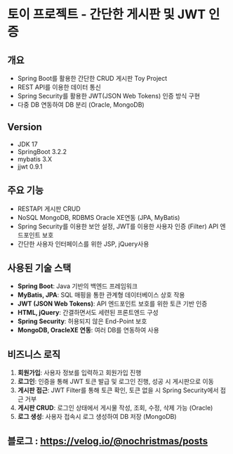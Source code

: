 # 토이 프로젝트 - 간단한 게시판 및 JWT 인증

## 개요
- Spring Boot를 활용한 간단한 CRUD 게시판 Toy Project
- REST API를 이용한 데이터 통신
- Spring Security를 활용한 JWT(JSON Web Tokens) 인증 방식 구현
- 다중 DB 연동하여 DB 분리 (Oracle, MongoDB)

## Version
- JDK 17
- SpringBoot 3.2.2
- mybatis 3.X
- jjwt 0.9.1

## 주요 기능
- RESTAPI 게시판 CRUD
- NoSQL MongoDB, RDBMS Oracle XE연동 (JPA, MyBatis)
- Spring Security를 이용한 보안 설정, JWT를 이용한 사용자 인증 (Filter) API 엔드포인트 보호
- 간단한 사용자 인터페이스를 위한 JSP, jQuery사용

## 사용된 기술 스택
- **Spring Boot**: Java 기반의 백엔드 프레임워크
- **MyBatis, JPA**: SQL 매핑을 통한 관계형 데이터베이스 상호 작용
- **JWT (JSON Web Tokens)**: API 엔드포인트 보호를 위한 토큰 기반 인증
- **HTML, jQuery**: 간결하면서도 세련된 프론트엔드 구성
- **Spring Security**: 허용되지 않은 End-Point 보호
- **MongoDB, OracleXE 연동**: 여러 DB를 연동하여 사용


## 비즈니스 로직
1. **회원가입**: 사용자 정보를 입력하고 회원가입 진행
2. **로그인**: 인증을 통해 JWT 토큰 발급 및 로그인 진행, 성공 시 게시판으로 이동
3. **게시판 접근**: JWT Filter를 통해 토큰 확인, 토큰 없을 시 Spring Security에서 접근 거부
4. **게시판 CRUD**: 로그인 상태에서 게시물 작성, 조회, 수정, 삭제 가능 (Oracle)
5. **로그 생성**: 사용자 접속시 로그 생성하여 DB 저장 (MongoDB)

## 블로그 : https://velog.io/@nochristmas/posts
